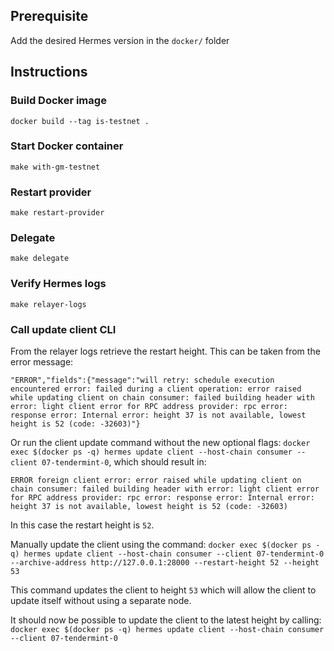 ## Prerequisite

Add the desired Hermes version in the `docker/` folder

## Instructions

### Build Docker image
`docker build --tag is-testnet .`

### Start Docker container
`make with-gm-testnet`

### Restart provider
`make restart-provider`

### Delegate
`make delegate`

### Verify Hermes logs
`make relayer-logs`

### Call update client CLI

From the relayer logs retrieve the restart height. This can be taken from the error message:

```
"ERROR","fields":{"message":"will retry: schedule execution encountered error: failed during a client operation: error raised while updating client on chain consumer: failed building header with error: light client error for RPC address provider: rpc error: response error: Internal error: height 37 is not available, lowest height is 52 (code: -32603)"}
```

Or run the client update command without the new optional flags: `docker exec $(docker ps -q) hermes update client --host-chain consumer --client 07-tendermint-0`, which should result in:

```
ERROR foreign client error: error raised while updating client on chain consumer: failed building header with error: light client error for RPC address provider: rpc error: response error: Internal error: height 37 is not available, lowest height is 52 (code: -32603)
```

In this case the restart height is `52`.

Manually update the client using the command: `docker exec $(docker ps -q) hermes update client --host-chain consumer --client 07-tendermint-0 --archive-address http://127.0.0.1:28000 --restart-height 52 --height 53`

This command updates the client to height `53` which will allow the client to update itself without using a separate node.

It should now be possible to update the client to the latest height by calling: `docker exec $(docker ps -q) hermes update client --host-chain consumer --client 07-tendermint-0`